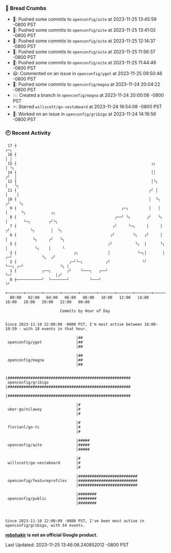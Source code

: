 ### 🍞 Bread Crumbs

 * 🚢: Pushed some commits to `openconfig/aite` at 2023-11-25 13:45:59 -0800 PST
 * 🚢: Pushed some commits to `openconfig/aite` at 2023-11-25 13:41:02 -0800 PST
 * 🚢: Pushed some commits to `openconfig/aite` at 2023-11-25 12:14:37 -0800 PST
 * 🚢: Pushed some commits to `openconfig/aite` at 2023-11-25 11:56:37 -0800 PST
 * 🚢: Pushed some commits to `openconfig/aite` at 2023-11-25 11:44:49 -0800 PST
 * 😃: Commented on an issue in `openconfig/ygot` at 2023-11-25 09:50:46 -0800 PST
 * 🚢: Pushed some commits to `openconfig/magna` at 2023-11-24 20:04:22 -0800 PST
 * 💥: Created a branch in `openconfig/magna` at 2023-11-24 20:00:06 -0800 PST
 * ⭐️: Starred `willscott/go-vestaboard` at 2023-11-24 16:54:08 -0800 PST
 * 👀: Worked on an issue in `openconfig/gribigo` at 2023-11-24 14:16:56 -0800 PST

### 🕘 Recent Activity
```
 17 ┼                                                                            ╭─╮
 16 ┤                                                                            │ │
 15 ┤                                                           ╭╮               │ ╰╮
 14 ┤                                                           ││              ╭╯  │
 12 ┤                                                           │╰╮             │   ╰╮
 11 ┤                                                          ╭╯ │             │    │
 10 ┤                                                          │  ╰╮           ╭╯    ╰╮
  9 ┤                                              ╭─╮         │   │           │      ╰╮           ╭╮
  8 ┤                                           ╭──╯ ╰╮       ╭╯   ╰╮          │       ╰─╮        ╭╯╰╮
  7 ┤                                          ╭╯     ╰─╮     │     │         ╭╯         ╰╮       │  ╰╮
  6 ┤                                         ╭╯        ╰╮   ╭╯     │         │           ╰╮     ╭╯   ╰╮
  5 ┤                                        ╭╯          ╰╮  │      ╰╮        │            ╰╮    │     ╰
  3 ┤                         ╭╮             │            ╰─╮│       │      ╭─╯             ╰╮  ╭╯
  2 ┤                       ╭─╯╰─╮          ╭╯              ╰╯       ╰──╮ ╭─╯                ╰╮ │
  1 ┤           ╭──╮       ╭╯    ╰───╮   ╭──╯                           ╰─╯                   │╭╯
  0 ┼───────────╯  ╰───────╯         ╰───╯                                                    ╰╯
    +───────+───────+───────+───────+───────+───────+───────+───────+───────+───────+───────+───────+────
  00:00   02:00   04:00   06:00   08:00   10:00   12:00   14:00   16:00   18:00   20:00   22:00   00:00   

						Commits by Hour of Day


Since 2023-11-10 22:00:09 -0800 PST, I'm most active between 18:00-18:59 - with 18 events in that hour.

```



```
                               |##
 openconfig/ygot               |##
                               |##

                               |##
 openconfig/magna              |##
                               |##

                               |######################################################
 openconfig/gribigo            |######################################################
                               |######################################################

                               |#
 uber-go/nilaway               |#
                               |#

                               |#
 florianl/go-tc                |#
                               |#

                               |#####
 openconfig/aite               |#####
                               |#####

                               |#
 willscott/go-vestaboard       |#
                               |#

                               |##########################
 openconfig/featureprofiles    |##########################
                               |##########################

                               |########
 openconfig/public             |########
                               |########



Since 2023-11-10 22:00:09 -0800 PST, I've been most active in openconfig/gribigo, with 54 events.

```
**[robshakir](mailto:robjs@google.com) is not an official Google product.**  


Last Updated: 2023-11-25 13:46:06.240852012 -0800 PST
